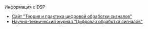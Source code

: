 Информация о DSP
- [Сайт "Теория и практика цифровой обработки сигналов"](http://www.dsplib.ru)
- [Научно-технический журнал "Цифровая обработка сигналов"](http://www.dspa.ru)
